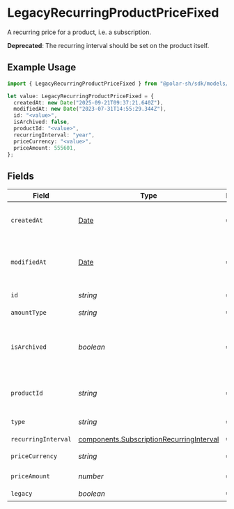 # LegacyRecurringProductPriceFixed

A recurring price for a product, i.e. a subscription.

**Deprecated**: The recurring interval should be set on the product itself.

## Example Usage

```typescript
import { LegacyRecurringProductPriceFixed } from "@polar-sh/sdk/models/components/legacyrecurringproductpricefixed.js";

let value: LegacyRecurringProductPriceFixed = {
  createdAt: new Date("2025-09-21T09:37:21.640Z"),
  modifiedAt: new Date("2023-07-31T14:55:29.344Z"),
  id: "<value>",
  isArchived: false,
  productId: "<value>",
  recurringInterval: "year",
  priceCurrency: "<value>",
  priceAmount: 555601,
};
```

## Fields

| Field                                                                                                | Type                                                                                                 | Required                                                                                             | Description                                                                                          |
| ---------------------------------------------------------------------------------------------------- | ---------------------------------------------------------------------------------------------------- | ---------------------------------------------------------------------------------------------------- | ---------------------------------------------------------------------------------------------------- |
| `createdAt`                                                                                          | [Date](https://developer.mozilla.org/en-US/docs/Web/JavaScript/Reference/Global_Objects/Date)        | :heavy_check_mark:                                                                                   | Creation timestamp of the object.                                                                    |
| `modifiedAt`                                                                                         | [Date](https://developer.mozilla.org/en-US/docs/Web/JavaScript/Reference/Global_Objects/Date)        | :heavy_check_mark:                                                                                   | Last modification timestamp of the object.                                                           |
| `id`                                                                                                 | *string*                                                                                             | :heavy_check_mark:                                                                                   | The ID of the price.                                                                                 |
| `amountType`                                                                                         | *string*                                                                                             | :heavy_check_mark:                                                                                   | N/A                                                                                                  |
| `isArchived`                                                                                         | *boolean*                                                                                            | :heavy_check_mark:                                                                                   | Whether the price is archived and no longer available.                                               |
| `productId`                                                                                          | *string*                                                                                             | :heavy_check_mark:                                                                                   | The ID of the product owning the price.                                                              |
| `type`                                                                                               | *string*                                                                                             | :heavy_check_mark:                                                                                   | The type of the price.                                                                               |
| `recurringInterval`                                                                                  | [components.SubscriptionRecurringInterval](../../models/components/subscriptionrecurringinterval.md) | :heavy_check_mark:                                                                                   | N/A                                                                                                  |
| `priceCurrency`                                                                                      | *string*                                                                                             | :heavy_check_mark:                                                                                   | The currency.                                                                                        |
| `priceAmount`                                                                                        | *number*                                                                                             | :heavy_check_mark:                                                                                   | The price in cents.                                                                                  |
| `legacy`                                                                                             | *boolean*                                                                                            | :heavy_check_mark:                                                                                   | N/A                                                                                                  |
